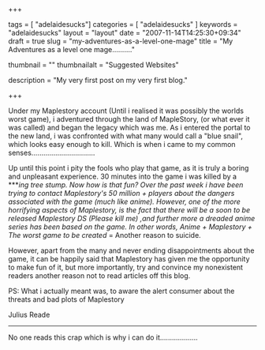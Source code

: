 +++

tags = [ "adelaidesucks"]
categories = [ "adelaidesucks" ]
keywords = "adelaidesucks"
layout = "layout"
date = "2007-11-14T14:25:30+09:34"
draft = true
slug = "my-adventures-as-a-level-one-mage"
title = "My Adventures as a level one mage.........."

thumbnail = ""
thumbnailalt = "Suggested Websites"

description = "My very first post on my very first blog."

+++

Under my Maplestory account (Until i realised it was possibly the worlds worst game), i adventured through the land of MapleStory, (or what ever it was called) and began the legacy which was me. As i entered the portal to the new land, i was confronted with what many would call a "blue snail", which looks easy enough to kill. Which is when i came to my common senses................................

Up until this point i pity the fools who play that game, as it is truly a boring and unpleasant experience. 30 minutes into the game i was killed by a ****ing tree stump. Now how is that fun? Over the past week i have been trying to contact Maplestory's 50 million + players about the dangers associated with the game (much like anime). However, one of the more horrifying aspects of Maplestory, is the fact that there will be a soon to be released Maplestory DS (Please kill me) ,and further more a dreaded anime series has been based on the game. In other words, Anime + Maplestory + The worst game to be created* = Another reason to suicide.

However, apart from the many and never ending disappointments about the game, it can be happily said that Maplestory has given me the opportunity to make fun of it, but more importantly, try and convince my nonexistent readers another reason not to read articles off this blog.

PS: What i actually meant was, to aware the alert consumer about the threats and bad plots of Maplestory

Julius Reade
_____________________________________________________________

No one reads this crap which is why i can do it...................